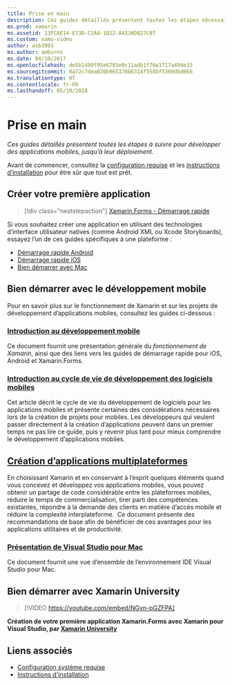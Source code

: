 ```yaml
---
title: Prise en main
description: Ces guides détaillés présentent toutes les étapes nécessaires au développement d’applications mobiles, jusqu’à leur déploiement.
ms.prod: xamarin
ms.assetid: 13FCAE14-E73D-C1A4-1D22-A433AD827C07
ms.custom: xamu-video
author: asb3993
ms.author: amburns
ms.date: 04/10/2017
ms.openlocfilehash: de5b1499f95e6703e0c11adb1f76e1717a494e33
ms.sourcegitcommit: 0a72c7dea020b965378b6314f558bf5360dbd066
ms.translationtype: HT
ms.contentlocale: fr-FR
ms.lasthandoff: 05/10/2018
---
```

# <a name="getting-started"></a>Prise en main

_Ces guides détaillés présentent toutes les étapes à suivre pour développer des applications mobiles, jusqu’à leur déploiement._

Avant de commencer, consultez la [configuration requise](requirements.md) et les [instructions d’installation](installation/index.md) pour être sûr que tout est prêt.

## <a name="build-your-first-app"></a>Créer votre première application

> [!div class="nextstepaction"]
> [Xamarin.Forms - Démarrage rapide](~/xamarin-forms/get-started/hello-xamarin-forms/quickstart.md)

Si vous souhaitez créer une application en utilisant des technologies d’interface utilisateur natives (comme Android XML ou Xcode Storyboards), essayez l’un de ces guides spécifiques à une plateforme :

* [Démarrage rapide Android](~/android/get-started/hello-android/hello-android-quickstart.md)
* [Démarrage rapide iOS](~/ios/get-started/hello-ios/hello-ios-quickstart.md)
* [Bien démarrer avec Mac](~/mac/get-started/hello-mac.md)

## <a name="getting-started-with-mobile-development"></a>Bien démarrer avec le développement mobile

Pour en savoir plus sur le fonctionnement de Xamarin et sur les projets de développement d’applications mobiles, consultez les guides ci-dessous :

###  <a name="introduction-to-mobile-developmentcross-platformget-startedintroduction-to-mobile-developmentmd"></a>[Introduction au développement mobile](~/cross-platform/get-started/introduction-to-mobile-development.md)

Ce document fournit une présentation générale du *fonctionnement de Xamarin*, ainsi que des liens vers les guides de démarrage rapide pour iOS, Android et Xamarin.Forms.

###  <a name="introduction-to-the-mobile-software-development-lifecyclecross-platformget-startedintroduction-to-mobile-sdlcmd"></a>[Introduction au cycle de vie de développement des logiciels mobiles](~/cross-platform/get-started/introduction-to-mobile-sdlc.md)

Cet article décrit le cycle de vie du développement de logiciels pour les applications mobiles et présente certaines des considérations nécessaires lors de la création de projets pour mobiles. Les développeurs qui veulent passer directement à la création d’applications peuvent dans un premier temps ne pas lire ce guide, puis y revenir plus tard pour mieux comprendre le développement d’applications mobiles.

##  <a name="building-cross-platform-applicationscross-platformapp-fundamentalsbuilding-cross-platform-applicationsindexmd"></a>[Création d’applications multiplateformes](~/cross-platform/app-fundamentals/building-cross-platform-applications/index.md)

En choisissant Xamarin et en conservant à l’esprit quelques éléments quand vous concevez et développez vos applications mobiles, vous pouvez obtenir un partage de code considérable entre les plateformes mobiles, réduire le temps de commercialisation, tirer parti des compétences existantes, répondre à la demande des clients en matière d’accès mobile et réduire la complexité interplateforme. &nbsp;Ce document présente des recommandations de base afin de bénéficier de ces avantages pour les applications utilitaires et de productivité.

###  <a name="introducing-visual-studio-for-machttpsdocsmicrosoftcomvisualstudiomac"></a>[Présentation de Visual Studio pour Mac](https://docs.microsoft.com/visualstudio/mac/)

Ce document fournit une vue d’ensemble de l’environnement IDE Visual Studio pour Mac.


## <a name="get-started-with-xamarin-university"></a>Bien démarrer avec Xamarin University

> [!VIDEO https://youtube.com/embed/NGvn-pGZFPA]

**Création de votre première application Xamarin.Forms avec Xamarin pour Visual Studio, par [Xamarin University](https://university.xamarin.com)**

## <a name="related-links"></a>Liens associés

- [Configuration système requise](requirements.md)
- [Instructions d'installation](~/cross-platform/get-started/installation/index.md)
